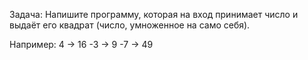 Задача:
Напишите программу, которая на вход принимает число и выдаёт его квадрат (число, умноженное на само себя).

Например:
 4 -> 16
-3 -> 9
-7 -> 49